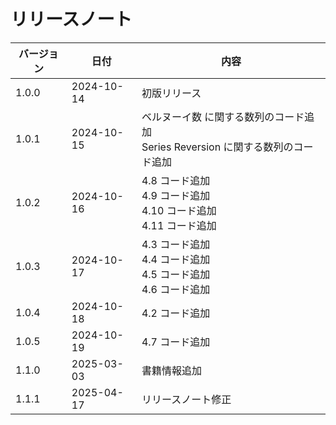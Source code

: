 # リリースノート

| バージョン | 日付 | 内容 |
| --- | --- | --- |
| 1.0.0 | 2024-10-14 | 初版リリース |
| 1.0.1 | 2024-10-15 | ベルヌーイ数 に関する数列のコード追加<br>Series Reversion に関する数列のコード追加 |
| 1.0.2 | 2024-10-16 | 4.8 コード追加<br>4.9 コード追加<br>4.10 コード追加<br>4.11 コード追加 |
| 1.0.3 | 2024-10-17 | 4.3 コード追加<br>4.4 コード追加<br>4.5 コード追加<br>4.6 コード追加 |
| 1.0.4 | 2024-10-18 | 4.2 コード追加 |
| 1.0.5 | 2024-10-19 | 4.7 コード追加 |
| 1.1.0 | 2025-03-03 | 書籍情報追加 |
| 1.1.1 | 2025-04-17 | リリースノート修正 |
